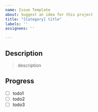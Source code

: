 ```yaml
---
name: Issue Template
about: Suggest an idea for this project
title: "[Category] title"
labels: ''
assignees: ''

---
```


## Description
> description

## Progress
- [ ] todo1
- [ ] todo2
- [ ] todo3

